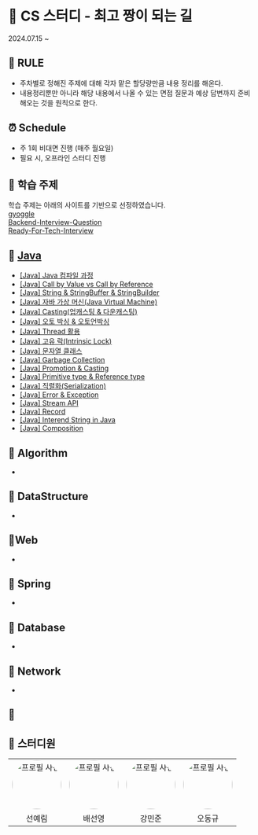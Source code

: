 # 🚀 CS 스터디 - 최고 짱이 되는 길
2024.07.15 ~


## 📃 RULE
- 주차별로 정해진 주제에 대해 각자 맡은 할당량만큼 내용 정리를 해온다.
- 내용정리뿐만 아니라 해당 내용에서 나올 수 있는 면접 질문과 예상 답변까지 준비해오는 것을 원칙으로 한다.

## ⏰ Schedule
- 주 1회 비대면 진행 (매주 월요일)
- 필요 시, 오프라인 스터디 진행

## 📜 학습 주제
학습 주제는 아래의 사이트를 기반으로 선정하였습니다.
<br>
<a href="https://github.com/gyoogle/tech-interview-for-developer">gyoggle</a>
<br>
<a href="https://github.com/ksundong/backend-interview-question">Backend-Interview-Question</a>
<br>
<a href="https://github.com/WooVictory/Ready-For-Tech-Interview?tab=readme-ov-file">Ready-For-Tech-Interview</a>

## 📌 [Java](https://github.com/SunYerim/CSStudy)
- [[Java] Java 컴파일 과정]()
 - [[Java] Call by Value vs Call by Reference]()
  - [[Java] String & StringBuffer & StringBuilder]()
  - [[Java] 자바 가상 머신(Java Virtual Machine)]()
  - [[Java] Casting(업캐스팅 & 다운캐스팅)]()
  - [[Java] 오토 박싱 & 오토언박싱]()
  - [[Java] Thread 활용]()
  - [[Java] 고유 락(Intrinsic Lock)]()
  - [[Java] 문자열 클래스]() 
  - [[Java] Garbage Collection]() 
  - [[Java] Promotion & Casting]()
  - [[Java] Primitive type & Reference type]()
  - [[Java] 직렬화(Serialization)]()
  - [[Java] Error & Exception]()
  - [[Java] Stream API]()
  - [[Java] Record]()
  - [[Java] Interend String in Java]()
  - [[Java] Composition]()
  
## 📌 Algorithm
- 
## 📌 DataStructure
- 
## 📌Web
- 
## 📌 Spring
- 
## 📌 Database
- 
## 📌 Network
- 
## 📌 



## 🌟 스터디원
<table>
  <tr>
    <td align="center"><img src="https://avatars.githubusercontent.com/u/101817171?v=4" alt="프로필 사진" style="border-radius: 50%; width: 100px; height: 100px;"></td>
    <td align="center"><img src="https://avatars.githubusercontent.com/u/87819894?v=4" alt="프로필 사진" style="border-radius: 50%; width: 100px; height: 100px;"></td>
    <td align="center"><img src="https://avatars.githubusercontent.com/u/97105309?v=4" alt="프로필 사진" style="border-radius: 50%; width: 100px; height: 100px;"></td>
    <td align="center"><img src="https://avatars.githubusercontent.com/u/73326589?v=4" alt="프로필 사진" style="border-radius: 50%; width: 100px; height: 100px;"></td>
    
  </tr>
  <tr>
    <td align="center">선예림</td>
    <td align="center">배선영</td>
    <td align="center">강민준</td>
    <td align="center">오동규</td>
  </tr>
  
</table>